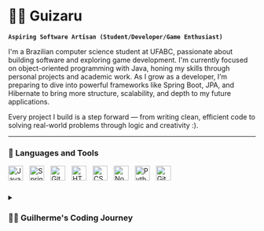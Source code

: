 # 🏄‍♂️ Guizaru

**`Aspiring Software Artisan (Student/Developer/Game Enthusiast)`**

I'm a Brazilian computer science student at UFABC, passionate about building software and exploring game development. I'm currently focused on object-oriented programming with Java, honing my skills through personal projects and academic work. As I grow as a developer, I’m preparing to dive into powerful frameworks like Spring Boot, JPA, and Hibernate to bring more structure, scalability, and depth to my future applications.

Every project I build is a step forward — from writing clean, efficient code to solving real-world problems through logic and creativity :).

---

### 🧰 Languages and Tools

<img align="left" alt="Java" width="30px" style="padding-right:10px;" src="https://cdn.jsdelivr.net/gh/devicons/devicon/icons/java/java-original.svg"/>
<img align="left" alt="Spring" width="30px" style="padding-right:10px;" src="https://cdn.jsdelivr.net/gh/devicons/devicon/icons/spring/spring-original.svg" />
<img align="left" alt="Git" width="30px" style="padding-right:10px;" src="https://cdn.jsdelivr.net/gh/devicons/devicon/icons/git/git-original.svg" />
<img align="left" alt="HTML" width="30px" style="padding-right:10px;" src="https://cdn.jsdelivr.net/gh/devicons/devicon/icons/html5/html5-plain.svg" />
<img align="left" alt="CSS" width="30px" style="padding-right:10px;" src="https://cdn.jsdelivr.net/gh/devicons/devicon/icons/css3/css3-plain.svg" />
<img align="left" alt="NodeJS" width="30px" style="padding-right:10px;" src="https://cdn.jsdelivr.net/gh/devicons/devicon/icons/nodejs/nodejs-original.svg" />
<img align="left" alt="Python" width="30px" style="padding-right:10px;" src="https://cdn.jsdelivr.net/gh/devicons/devicon/icons/python/python-plain.svg" />
<img align="left" alt="GitHub" width="30px" style="padding-right:10px;" src="https://cdn.jsdelivr.net/gh/devicons/devicon/icons/github/github-original.svg" />
<br />

#
<details>
 <summary><h3>👨‍💻 Guilherme's Coding Journey</h3></summary>
   I began my coding journey as a curious computer science student at UFABC, eager to explore every corner of this vast world — from writing my first lines of Java, to diving into the fundamentals of algorithms, systems, and software design. Early on, I felt drawn to game development, fascinated by the idea of creating interactive experiences from scratch. But as I grew more confident with object-oriented programming, I became deeply focused on mastering Java and preparing myself for the world of professional software development. That focus has shaped my current path: learning robust frameworks like Spring Boot, JPA, and Hibernate — tools I believe will empower me to build scalable, meaningful applications. Still, there’s always been a bigger dream sitting quietly in the background: to bring a complete product to life. Something I can call mine from end to end. Right now, I’m laying the foundation. Every project, every Git commit, every lesson learned brings me one step closer. I’m not rushing — I’m building with intention. Because when the time comes, I want to be ready not just to code, but to create something lasting.

[Linkedin]: https://www.linkedin.com/in/guilherme-ferreira-guizaru

